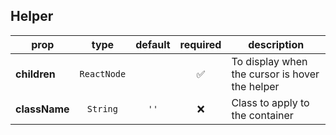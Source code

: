 ## Helper

prop | type | default | required | description
---- | :----: | :-------: | :--------: | -----------
**children** | `ReactNode` |  | :white_check_mark: | To display when the cursor is hover the helper
**className** | `String` | `''` | :x: | Class to apply to the container

